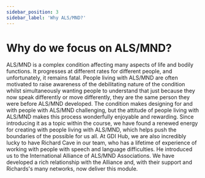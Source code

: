 ```yaml
---
sidebar_position: 3
sidebar_label: 'Why ALS/MND?'
---
```

# Why do we focus on ALS/MND?
ALS/MND is a complex condition affecting many aspects of life and bodily functions. It progresses at different rates for different people, and unfortunately, it remains fatal. People living with ALS/MND are often motivated to raise awareness of the debilitating nature of the condition whilst simultaneously wanting people to understand that just because they now speak differently or move differently, they are the same person they were before ALS/MND developed. The condition makes designing for and with people with ALS/MND challenging, but the attitude of people living with ALS/MND makes this process wonderfully enjoyable and rewarding. Since introducing it as a topic within the course, we have found a renewed energy for creating with people living with ALS/MND, which helps push the boundaries of the possible for us all.
At GDI Hub, we are also incredibly lucky to have Richard Cave in our team, who has a lifetime of experience of working with people with speech and language difficulties. He introduced us to the International Alliance of ALS/MND Associations. We have developed a rich relationship with the Alliance and, with their support and Richards's many networks,  now deliver this module.